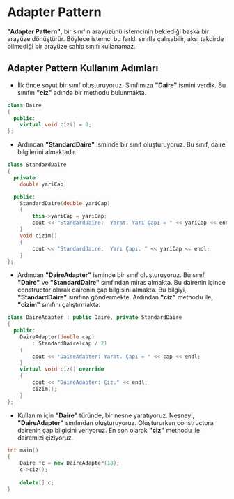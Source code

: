 # Adapter Pattern

**"Adapter Pattern"**, bir sınıfın arayüzünü istemcinin beklediği başka bir arayüze dönüştürür. Böylece istemci bu farklı sınıfla çalışabilir, aksi takdirde bilmediği bir arayüze sahip sınıfı kullanamaz. 

## Adapter Pattern Kullanım Adımları

* İlk önce soyut bir sınıf oluşturuyoruz. Sınıfımıza **"Daire"** ismini verdik. Bu sınıfın **"ciz"** adında bir methodu bulunmakta.

```cpp
class Daire
{
  public:
    virtual void ciz() = 0;
};
```

* Ardından **"StandardDaire"** isminde bir sınıf oluşturuyoruz. Bu sınıf, daire bilgilerini almaktadır.

```cpp
class StandardDaire
{
  private:
    double yariCap;

  public:
    StandardDaire(double yariCap)
    {
        this->yariCap = yariCap;
        cout << "StandardDaire:  Yarat. Yarı Çapı = " << yariCap << endl;
    }
    void cizim()
    {
        cout << "StandardDaire:  Yarı Çapı. " << yariCap << endl;
    }
};
```

* Ardından **"DaireAdapter"** isminde bir sınıf oluşturuyoruz. Bu sınıf, **"Daire"** ve **"StandardDaire"** sınıfından miras almakta. Bu dairenin içinde constructor olarak dairenin çap bilgisini almakta. Bu bilgiyi, **"StandardDaire"** sınıfına göndermekte. Ardından **"ciz"** methodu ile, **"cizim"** sınıfını çalıştırmakta.

```cpp
class DaireAdapter : public Daire, private StandardDaire 
{
  public:
    DaireAdapter(double cap)
        : StandardDaire(cap / 2)
    {
        cout << "DaireAdapter: Yarat. Çapı = " << cap << endl;
    }
    virtual void ciz() override
    {
        cout << "DaireAdapter: Çiz." << endl;
        cizim();
    }
};
```

* Kullanım için **"Daire"** türünde, bir nesne yaratıyoruz. Nesneyi, **"DaireAdapter"** sınıfından oluşturuyoruz. Oluştururken constructora dairenin çap bilgisini veriyoruz. En son olarak **"ciz"** methodu ile dairemizi çiziyoruz.

```cpp
int main()
{
    Daire *c = new DaireAdapter(18);
    c->ciz();
    
    delete[] c;
}
```